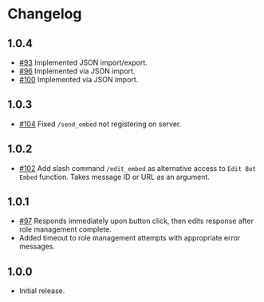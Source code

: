 # Changelog

## 1.0.4
- [#93](https://github.com/PilotsTradeNetwork/ButtonRoleBot/issues/93) Implemented JSON import/export.
- [#96](https://github.com/PilotsTradeNetwork/ButtonRoleBot/issues/96) Implemented via JSON import.
- [#100](https://github.com/PilotsTradeNetwork/ButtonRoleBot/issues/100) Implemented via JSON import.


## 1.0.3
- [#104](https://github.com/PilotsTradeNetwork/ButtonRoleBot/issues/104) Fixed `/send_embed` not registering on server.


## 1.0.2
- [#102](https://github.com/PilotsTradeNetwork/ButtonRoleBot/issues/102) Add slash command `/edit_embed` as alternative access to `Edit Bot Embed` function. Takes message ID or URL as an argument.


## 1.0.1
- [#97](https://github.com/PilotsTradeNetwork/ButtonRoleBot/issues/97) Responds immediately upon button click, then edits response after role management complete.
- Added timeout to role management attempts with appropriate error messages.


## 1.0.0
- Initial release.